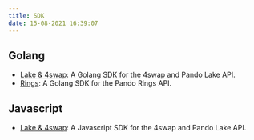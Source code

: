 ```yaml
---
title: SDK
date: 15-08-2021 16:39:07
---
```


## Golang

- [Lake & 4swap](https://github.com/fox-one/4swap-sdk-go): A Golang SDK for the 4swap and Pando Lake API.
- [Rings](https://github.com/fox-one/compound-sdk-go): A Golang SDK for the Pando Rings API.

## Javascript

- [Lake & 4swap](https://github.com/an-lee/pando-sdk-js): A Javascript SDK for the 4swap and Pando Lake API.

